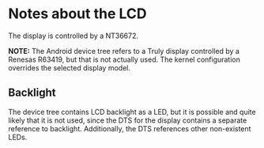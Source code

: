# Notes about the LCD

The display is controlled by a NT36672.

**NOTE:** The Android device tree refers to a Truly display controlled by
a Renesas R63419, but that is not actually used. The kernel configuration
overrides the selected display model.

## Backlight

The device tree contains LCD backlight as a LED, but it is possible and quite
likely that it is not used, since the DTS for the display contains a separate
reference to backlight. Additionally, the DTS references other non-existent
LEDs.
